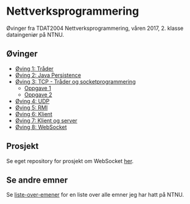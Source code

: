 # Nettverksprogrammering
Øvinger fra TDAT2004 Nettverksprogrammering, våren 2017, 2. klasse dataingeniør på NTNU.

## Øvinger
- [Øving 1: Tråder](Øving%201)
- [Øving 2: Java Persistence](Øving%202)
- [Øving 3: TCP - Tråder og socketprogrammering](Øving%203)
  - [Oppgave 1](Øving%203/oppgave1)
  - [Oppgave 2](Øving%203/oppgave2)
- [Øving 4: UDP](Øving%204)
- [Øving 5: RMI](Øving%205)
- [Øving 6: Klient](Øving%206)
- [Øving 7: Klient og server](Øving%207)
- [Øving 8: WebSocket](Øving%208)

## Prosjekt
Se eget repository for prosjekt om WebSocket [her](https://github.com/ingunnsund/Python-WebSocket).

## Se andre emner
Se [liste-over-emener](https://github.com/Knutakir/liste-over-emner) for en liste over alle emner jeg har hatt på NTNU.
